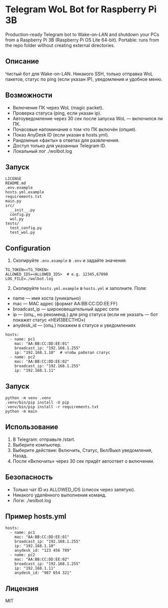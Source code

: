 # Telegram WoL Bot for Raspberry Pi 3B

Production-ready Telegram bot to Wake-on-LAN and shutdown your PCs from a Raspberry Pi 3B (Raspberry Pi OS Lite 64-bit). Portable: runs from the repo folder without creating external directories.

## Описание

Чистый бот для Wake-on-LAN. Никакого SSH, только отправка WoL пакетов, статус по ping (если указан IP), уведомления и удобное меню.

## Возможности
- Включение ПК через WoL (magic packet).
- Проверка статуса (ping, если указан ip).
- Автоуведомление через 30 сек после запуска WoL — включился ли ПК.
- Почасовые напоминания о том что ПК включён (опция).
- Показ AnyDesk ID (если указан в hosts.yml).
- Рандомные «факты» в ответах для развлечения.
- Доступ только для указанных Telegram ID.
- Локальный лог ./wolbot.log

## Запуск

```
LICENSE
README.md
.env.example
hosts.yml.example
requirements.txt
main.py
src/
  __init__.py
  config.py
  wol.py
tests/
  test_config.py
  test_wol.py
```

## Configuration

1) Скопируйте `.env.example` в `.env` и задайте значения:

```
TG_TOKEN=<TG_TOKEN>
ALLOWED_IDS=<ALLOWED_IDS>  # e.g. 12345,67890
LOG_FILE=./wolbot.log
```

2) Скопируйте `hosts.yml.example` в `hosts.yml` и заполните. Поля:
  - name — имя хоста (уникально)
  - mac — MAC адрес (формат AA:BB:CC:DD:EE:FF)
  - broadcast_ip — широковещательный адрес сети
  - ip — (опц., но рекоменд.) для ping статуса (если не указать — бот покажет статус «НЕИЗВЕСТНО»)
  - anydesk_id — (опц.) покажем в статусе и уведомлениях

```
hosts:
  - name: pc1
    mac: "AA:BB:CC:DD:EE:01"
    broadcast_ip: "192.168.1.255"
    ip: "192.168.1.10"  # чтобы работал статус
  - name: pc2
    mac: "AA:BB:CC:DD:EE:02"
    broadcast_ip: "192.168.1.255"
    ip: "192.168.1.11"
```

## Запуск

```
python -m venv .venv
.venv/bin/pip install -U pip
.venv/bin/pip install -r requirements.txt
python -m main
```

## Использование

1. В Telegram: отправьте /start.
2. Выберите компьютер.
3. Выберите действие: Включить, Статус, Вкл/Выкл уведомления, Назад.
4. После «Включить» через 30 сек придёт автоответ о включении.

## Безопасность

- Только чат ID из ALLOWED_IDS (список через запятую).
- Никакого удалённого выполнения команд.
- Логи: ./wolbot.log

## Пример hosts.yml

```
hosts:
  - name: pc1
    mac: "AA:BB:CC:DD:EE:01"
    broadcast_ip: "192.168.1.255"
    ip: "192.168.1.10"
    anydesk_id: "123 456 789"
  - name: pc2
    mac: "AA:BB:CC:DD:EE:02"
    broadcast_ip: "192.168.1.255"
    ip: "192.168.1.11"
    anydesk_id: "987 654 321"
```

## Лицензия

MIT
